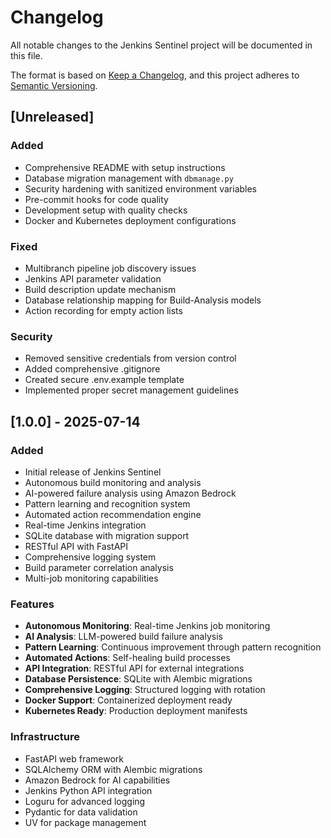 # Changelog

All notable changes to the Jenkins Sentinel project will be documented in this file.

The format is based on [Keep a Changelog](https://keepachangelog.com/en/1.0.0/),
and this project adheres to [Semantic Versioning](https://semver.org/spec/v2.0.0.html).

## [Unreleased]

### Added
- Comprehensive README with setup instructions
- Database migration management with `dbmanage.py`
- Security hardening with sanitized environment variables
- Pre-commit hooks for code quality
- Development setup with quality checks
- Docker and Kubernetes deployment configurations

### Fixed
- Multibranch pipeline job discovery issues
- Jenkins API parameter validation
- Build description update mechanism
- Database relationship mapping for Build-Analysis models
- Action recording for empty action lists

### Security
- Removed sensitive credentials from version control
- Added comprehensive .gitignore
- Created secure .env.example template
- Implemented proper secret management guidelines

## [1.0.0] - 2025-07-14

### Added
- Initial release of Jenkins Sentinel
- Autonomous build monitoring and analysis
- AI-powered failure analysis using Amazon Bedrock
- Pattern learning and recognition system
- Automated action recommendation engine
- Real-time Jenkins integration
- SQLite database with migration support
- RESTful API with FastAPI
- Comprehensive logging system
- Build parameter correlation analysis
- Multi-job monitoring capabilities

### Features
- **Autonomous Monitoring**: Real-time Jenkins job monitoring
- **AI Analysis**: LLM-powered build failure analysis
- **Pattern Learning**: Continuous improvement through pattern recognition
- **Automated Actions**: Self-healing build processes
- **API Integration**: RESTful API for external integrations
- **Database Persistence**: SQLite with Alembic migrations
- **Comprehensive Logging**: Structured logging with rotation
- **Docker Support**: Containerized deployment ready
- **Kubernetes Ready**: Production deployment manifests

### Infrastructure
- FastAPI web framework
- SQLAlchemy ORM with Alembic migrations
- Amazon Bedrock for AI capabilities
- Jenkins Python API integration
- Loguru for advanced logging
- Pydantic for data validation
- UV for package management
